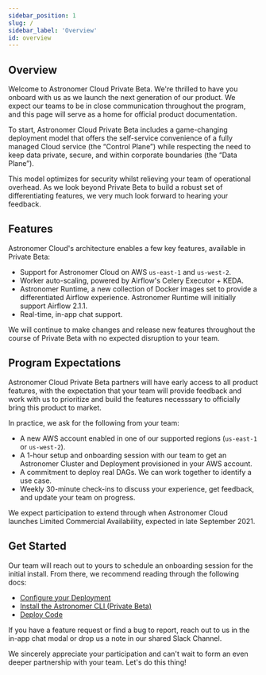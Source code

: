 ```yaml
---
sidebar_position: 1
slug: /
sidebar_label: 'Overview'
id: overview
---
```


## Overview

Welcome to Astronomer Cloud Private Beta. We're thrilled to have you onboard with us as we launch the next generation of our product. We expect our teams to be in close communication throughout the program, and this page will serve as a home for official product documentation.

To start, Astronomer Cloud Private Beta includes a game-changing deployment model that offers the self-service convenience of a fully managed Cloud service (the “Control Plane”) while respecting the need to keep data private, secure, and within corporate boundaries (the “Data Plane”).

This model optimizes for security whilst relieving your team of operational overhead. As we look beyond Private Beta to build a robust set of differentiating features, we very much look forward to hearing your feedback.

## Features

Astronomer Cloud's architecture enables a few key features, available in Private Beta:

- Support for Astronomer Cloud on AWS `us-east-1` and `us-west-2`.
- Worker auto-scaling, powered by Airflow's Celery Executor + KEDA.
- Astronomer Runtime, a new collection of Docker images set to provide a differentiated Airflow experience. Astronomer Runtime will initially support Airflow 2.1.1.
- Real-time, in-app chat support.

We will continue to make changes and release new features throughout the course of Private Beta with no expected disruption to your team.

## Program Expectations

Astronomer Cloud Private Beta partners will have early access to all product features, with the expectation that your team will provide feedback and work with us to prioritize and build the features necesssary to officially bring this product to market.

In practice, we ask for the following from your team:

- A new AWS account enabled in one of our supported regions (`us-east-1` or `us-west-2`).
- A 1-hour setup and onboarding session with our team to get an Astronomer Cluster and Deployment provisioned in your AWS account.
- A commitment to deploy real DAGs. We can work together to identify a use case.
- Weekly 30-minute check-ins to discuss your experience, get feedback, and update your team on progress.

We expect participation to extend through when Astronomer Cloud launches Limited Commercial Availability, expected in late September 2021.

## Get Started

Our team will reach out to yours to schedule an onboarding session for the initial install. From there, we recommend reading through the following docs:

- [Configure your Deployment](configure-deployments)
- [Install the Astronomer CLI (Private Beta)](install-cli)
- [Deploy Code](deploy-code)

If you have a feature request or find a bug to report, reach out to us in the in-app chat modal or drop us a note in our shared Slack Channel.

We sincerely appreciate your participation and can't wait to form an even deeper partnership with your team. Let's do this thing!